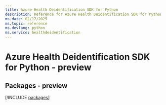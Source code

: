 ```yaml
---
title: Azure Health Deidentification SDK for Python
description: Reference for Azure Health Deidentification SDK for Python
ms.date: 02/17/2025
ms.topic: reference
ms.devlang: python
ms.service: healthdeidentification
---
```

# Azure Health Deidentification SDK for Python - preview
## Packages - preview
[!INCLUDE [packages](health-deidentification-index.md)]